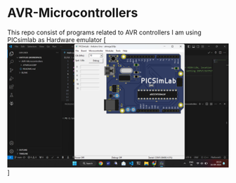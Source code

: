 # AVR-Microcontrollers
This repo consist of programs related to AVR controllers
I am using PICsimlab as Hardware emulator
[![Image](ATMEGA328P/IMAGES/HW_EMULATOR.png)]
